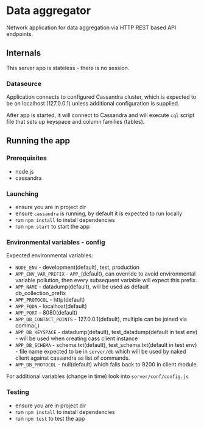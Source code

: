 # Data aggregator

Network application for data aggregation via HTTP REST based API endpoints.

## Internals

This server app is stateless - there is no session.

### Datasource

Application connects to configured Cassandra cluster, which is expected to be on localhost (127.0.0.1) unless 
additional configuration is supplied.

After app is started, it will connect to Cassandra and will execute `cql` script file that sets up keyspace and 
column families (tables).

## Running the app

### Prerequisites

- node.js
- cassandra

### Launching

- ensure you are in project dir
- ensure `cassandra` is running, by default it is expected to run locally
- run `npm install` to install dependencies
- run `npm start` to start the app

### Environmental variables - config

Expected environmental variables:

- `NODE_ENV` - development(default), test, production
- `APP_ENV_VAR_PREFIX` - `APP_`(default), can override to avoid environmental variable pollution, then every
subsequent variable will expect this prefix.
- `APP_NAME` - datadump(default), will be used as default db_collection_prefix
- `APP_PROTOCOL` - http(default)
- `APP_FQDN` - localhost(default)
- `APP_PORT` - 8080(default)
- `APP_DB_CONTACT_POINTS` - 127.0.0.1(default), multiple can be joined via comma(,)
- `APP_DB_KEYSPACE` - datadump(default), test_datadump(default in test env) - will be used when creating cass client instance
- `APP_DB_SCHEMA` - schema.txt(default), test_schema.txt(default in test env) - file name expected to be in `server/db`
which will be used by naked client against cassandra as list of commands.
- `APP_DB_PROTOCOL` - null(default) which falls back to 9200 in client module.

For additional variables (change in time) look into `server/conf/config.js`

### Testing

- ensure you are in project dir
- run `npm install` to install dependencies
- run `npm test` to test the app

